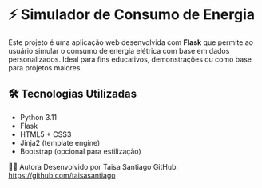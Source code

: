 # ⚡ Simulador de Consumo de Energia

Este projeto é uma aplicação web desenvolvida com **Flask** que permite ao usuário simular o consumo de energia elétrica com base em dados personalizados. Ideal para fins educativos, demonstrações ou como base para projetos maiores.

## 🛠 Tecnologias Utilizadas

- Python 3.11
- Flask
- HTML5 + CSS3
- Jinja2 (template engine)
- Bootstrap (opcional para estilização)

👩‍💻 Autora
Desenvolvido por Taisa Santiago
GitHub: https://github.com/taisasantiago


